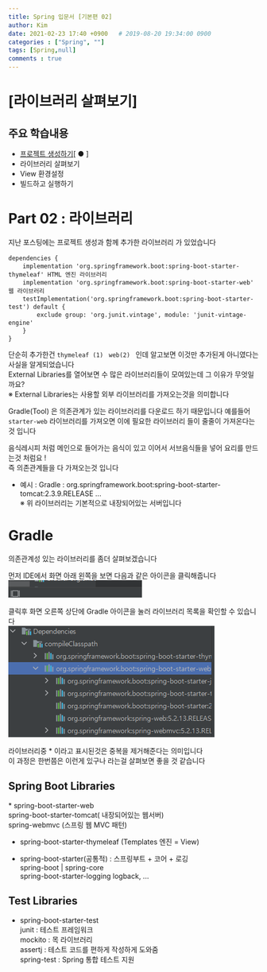 ```yaml
---
title: Spring 입문서 [기본편 02]
author: Kim
date: 2021-02-23 17:40 +0900   # 2019-08-20 19:34:00 0900
categories : ["Spring", ""]
tags: [Spring,null]
comments : true
---
```




# [라이브러리 살펴보기]

## 주요 학습내용

*  <a href="https://ksm0207.github.io/posts/spring_study01/">프로젝트 생성하기</a>[ ● ]
* 라이브러리 살펴보기
* View 환경설정
* 빌드하고 실행하기


# Part 02 : 라이브러리 

지난 포스팅에는 프로젝트 생성과 함께 추가한 라이브러리 가 있었습니다
```
dependencies {
	implementation 'org.springframework.boot:spring-boot-starter-thymeleaf' HTML 엔진 라이브러리 
	implementation 'org.springframework.boot:spring-boot-starter-web' 웹 라이브러리
	testImplementation('org.springframework.boot:spring-boot-starter-test') default {
		exclude group: 'org.junit.vintage', module: 'junit-vintage-engine'
	}
}
```
단순히 추가한건 ```thymeleaf (1) ```  ```web(2) ``` 인데 알고보면 이것만 추가된게 아니였다는 사실을 알게되었습니다<br>
External Libraries를 열어보면 수 많은 라이브러리들이 모여있는데 그 이유가 무엇일까요?<br>
※ External Libraries는 사용할 외부 라이브러리를 가져오는것을 의미합니다

Gradle(Tool) 은 의존관계가 있는 라이브러리를 다운로드 하기 때문입니다 예를들어 ``` starter-web ``` 라이브러리를 가져오면
이에 필요한 라이브러리 들이 줄줄이 가져온다는것 입니다

음식레시피 처럼 메인으로 들어가는 음식이 있고 이어서 서브음식들을 넣어 요리를 만드는것 처럼요 ! <br>
즉 의존관계들을 다 가져오는것 입니다

* 예시 : Gradle : org.springframework.boot:spring-boot-starter-tomcat:2.3.9.RELEASE ...<br>
         ※ 위 라이브러리는 기본적으로 내장되어있는 서버입니다 


# Gradle

의존관계성 있는 라이브러리를 좀더 살펴보겠습니다<br>

먼저 IDE에서 화면 아래 왼쪽을 보면 다음과 같은 아이콘을 클릭해줍니다<br>
<img  style="" src = "/post/images/spring.PNG">
<br>

클릭후 화면 오른쪽 상단에  Gradle 아이콘을 눌러 라이브러리 목록을 확인할 수 있습니다<br>
<img  style="" src = "/post/images/spring2.PNG">

라이브러리중 * 이라고 표시된것은 중복을 제거해준다는 의미입니다<br>
이 과정은 한번쯤은 이런게 있구나 라는걸 살펴보면 좋을 것 같습니다


<h2> Spring Boot Libraries</h2>
* spring-boot-starter-web<br>
  spring-boot-starter-tomcat( 내장되어있는 웹서버)<br>
  spring-webmvc (스프링 웹 MVC 패턴)<br>

* spring-boot-starter-thymeleaf (Templates 엔진 = View)

* spring-boot-starter(공통적) : 스프링부트 + 코어 + 로깅 <br>
  spring-boot
        |
     spring-core<br>
  spring-boot-starter-logging
  logback, ...

<h2> Test Libraries</h2>

* spring-boot-starter-test<br>
  junit : 테스트 프레임워크<br>
  mockito : 목 라이브러리<br>
  assertj : 테스트 코드를 편하게 작성하게 도와줌<br>
  spring-test : Spring 통합 테스트 지원<br>




